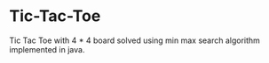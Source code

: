 # Tic-Tac-Toe
Tic Tac Toe with 4 * 4 board solved using min max search algorithm implemented in java.

